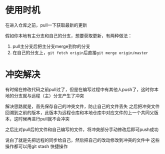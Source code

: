# 使用时机

在进入仓库之前，pull一下获取最新的更新

假如你本地有主分支和自己的分支，想要获取更新，有两种做法：
1. pull主分支后把主分支merge到你的分支
2. 在自己的分支上，`git fetch origin`后直接`git merge origin/master`

# 冲突解决

有时候在修改代码之前pull过了，但是在编写过程中有其他人push了，这时你本地的分支就与远程（主）分支产生了冲突

解决思路就是，首先保存自己的冲突文件，防止自己的文件丢失
之后把冲突文件回溯到之前的版本，此版本为远程仓库和本地仓库中对应文件的上一个共同父版本，这时候再进行pull就不会冲突

之后比对pull后的文件和自己编写的文件，将冲突部分手动修改后即可push成功

说白了就是先把远程的同步给自己，然后把自己的改动修改到冲突的文件中
这些操作都可以用git stash 快捷操作